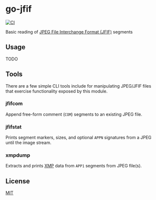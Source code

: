 # go-jfif

[![CI](https://github.com/neilpa/go-jfif/workflows/CI/badge.svg)](https://github.com/neilpa/go-jfif/actions/)

Basic reading of [JPEG File Interchange Format (JFIF)][wiki-jfif] segments

[wiki-jfif]: https://en.wikipedia.org/wiki/JPEG_File_Interchange_Format#File_format_structure

## Usage

TODO

## Tools

There are a few simple CLI tools include for manipulating JPEG/JFIF files that exercise functionality
exposed by this module.

### jfifcom

Append free-form comment (`COM`) segments to an existing JPEG file.

### jfifstat

Prints segment markers, sizes, and optional `APPN` signatures from a JPEG until the image stream.

### xmpdump

Extracts and prints [XMP](https://www.adobe.com/products/xmp.html) data from `APP1` segments from JPEG file(s).

## License

[MIT](/LICENSE)
